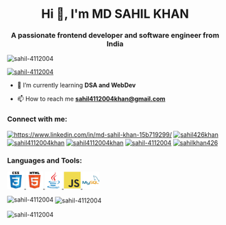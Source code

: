 
<h1 align="center">Hi 👋, I'm MD SAHIL KHAN</h1>
<h3 align="center">A passionate frontend developer and software engineer from India</h3>

<p align="left"> <img src="https://komarev.com/ghpvc/?username=sahil-4112004&label=Profile%20views&color=0e75b6&style=flat" alt="sahil-4112004" /> </p>

<p align="left"> <a href="https://github.com/ryo-ma/github-profile-trophy"><img src="https://github-profile-trophy.vercel.app/?username=sahil-4112004" alt="sahil-4112004" /></a> </p>

- 🌱 I’m currently learning **DSA and WebDev**

- 📫 How to reach me **sahil4112004khan@gmail.com**

<h3 align="left">Connect with me:</h3>
<p align="left">
<a href="https://linkedin.com/in/https://www.linkedin.com/in/md-sahil-khan-15b719299/" target="blank"><img align="center" src="https://raw.githubusercontent.com/rahuldkjain/github-profile-readme-generator/master/src/images/icons/Social/linked-in-alt.svg" alt="https://www.linkedin.com/in/md-sahil-khan-15b719299/" height="30" width="40" /></a>
<a href="https://www.codechef.com/users/sahil426khan" target="blank"><img align="center" src="https://cdn.jsdelivr.net/npm/simple-icons@3.1.0/icons/codechef.svg" alt="sahil426khan" height="30" width="40" /></a>
<a href="https://www.hackerrank.com/sahil4112004khan" target="blank"><img align="center" src="https://raw.githubusercontent.com/rahuldkjain/github-profile-readme-generator/master/src/images/icons/Social/hackerrank.svg" alt="sahil4112004khan" height="30" width="40" /></a>
<a href="https://codeforces.com/profile/sahil4112004khan" target="blank"><img align="center" src="https://raw.githubusercontent.com/rahuldkjain/github-profile-readme-generator/master/src/images/icons/Social/codeforces.svg" alt="sahil4112004khan" height="30" width="40" /></a>
<a href="https://www.leetcode.com/sahil-4112004" target="blank"><img align="center" src="https://raw.githubusercontent.com/rahuldkjain/github-profile-readme-generator/master/src/images/icons/Social/leet-code.svg" alt="sahil-4112004" height="30" width="40" /></a>
<a href="https://auth.geeksforgeeks.org/user/sahilkhan426" target="blank"><img align="center" src="https://raw.githubusercontent.com/rahuldkjain/github-profile-readme-generator/master/src/images/icons/Social/geeks-for-geeks.svg" alt="sahilkhan426" height="30" width="40" /></a>
</p>

<h3 align="left">Languages and Tools:</h3>
<p align="left"> <a href="https://www.w3schools.com/css/" target="_blank" rel="noreferrer"> <img src="https://raw.githubusercontent.com/devicons/devicon/master/icons/css3/css3-original-wordmark.svg" alt="css3" width="40" height="40"/> </a> <a href="https://www.w3.org/html/" target="_blank" rel="noreferrer"> <img src="https://raw.githubusercontent.com/devicons/devicon/master/icons/html5/html5-original-wordmark.svg" alt="html5" width="40" height="40"/> </a> <a href="https://www.java.com" target="_blank" rel="noreferrer"> <img src="https://raw.githubusercontent.com/devicons/devicon/master/icons/java/java-original.svg" alt="java" width="40" height="40"/> </a> <a href="https://developer.mozilla.org/en-US/docs/Web/JavaScript" target="_blank" rel="noreferrer"> <img src="https://raw.githubusercontent.com/devicons/devicon/master/icons/javascript/javascript-original.svg" alt="javascript" width="40" height="40"/> </a> <a href="https://www.mysql.com/" target="_blank" rel="noreferrer"> <img src="https://raw.githubusercontent.com/devicons/devicon/master/icons/mysql/mysql-original-wordmark.svg" alt="mysql" width="40" height="40"/> </a> </p>

<p><img align="left" src="https://github-readme-stats.vercel.app/api/top-langs?username=sahil-4112004&show_icons=true&locale=en&layout=compact" alt="sahil-4112004" /></p>

<p>&nbsp;<img align="center" src="https://github-readme-stats.vercel.app/api?username=sahil-4112004&show_icons=true&locale=en" alt="sahil-4112004" /></p>

<p><img align="center" src="https://github-readme-streak-stats.herokuapp.com/?user=sahil-4112004&" alt="sahil-4112004" /></p>
